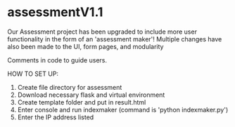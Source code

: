 # assessmentV1.1
Our Assessment project has been upgraded to include more user functionality in the form of an 'assessment maker'! Multiple changes have also been made to the UI, form pages, and modularity

Comments in code to guide users.

HOW TO SET UP:
1. Create file directory for assessment
2. Download necessary flask and virtual environment
3. Create template folder and put in result.html
4. Enter console and run indexmaker (command is 'python indexmaker.py')
5. Enter the IP address listed



